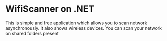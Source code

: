 ﻿# WifiScanner on .NET
﻿This is simple and free application which allows you to scan network asynchronously. It also shows wireless devices. You can scan your network on shared folders present
